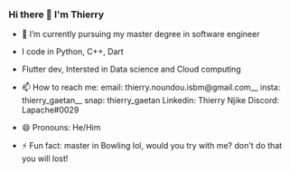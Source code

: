 ### Hi there 👋 I'm Thierry

<!--
**Thierrynjike/ThierryNjike** is a ✨ _special_ ✨ repository because its `README.md` (this file) appears on your GitHub profile.

Here are some ideas to get you started:
-->

- 🌱 I’m currently pursuing my master degree in software engineer
- I code in Python, C++, Dart
- Flutter dev, Intersted in Data science and Cloud computing

- 📫 How to reach me: 
  email: thierry.noundou.isbm@gmail.com__
  insta: thierry_gaetan__
  snap: thierry_gaetan
  Linkedin: Thierry Njike
  Discord: Lapache#0029
- 😄 Pronouns: He/Him

- ⚡ Fun fact: master in Bowling lol, would you try with me? don't do that you will lost!

